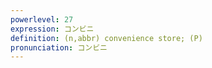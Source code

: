 ```yaml
---
powerlevel: 27
expression: コンビニ
definition: (n,abbr) convenience store; (P)
pronunciation: コンビニ
---
```

